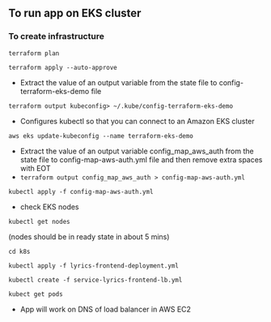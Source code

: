 ## To run app on EKS cluster

### To create infrastructure

`terraform plan`

`terraform apply --auto-approve`

-   Extract the value of an output variable from the state file to config-terraform-eks-demo file

`terraform output kubeconfig> ~/.kube/config-terraform-eks-demo`

-   Configures kubectl so that you can connect to an Amazon EKS cluster

`aws eks update-kubeconfig --name terraform-eks-demo`

-   Extract the value of an output variable config_map_aws_auth from the state file to config-map-aws-auth.yml file and then remove extra spaces with EOT
-   `terraform output config_map_aws_auth > config-map-aws-auth.yml`

`kubectl apply -f config-map-aws-auth.yml`

-   check EKS nodes

`kubectl get nodes`

(nodes should be in ready state in about 5 mins)

`cd k8s`

`kubectl apply -f lyrics-frontend-deployment.yml`

`kubectl create -f service-lyrics-frontend-lb.yml`

`kubect get pods`

-   App will work on DNS of load balancer in AWS EC2
